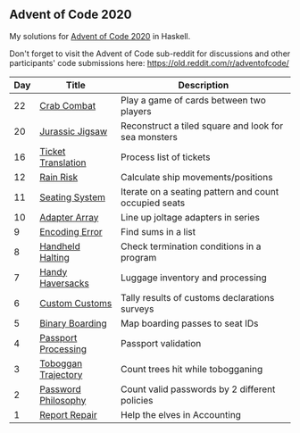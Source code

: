 ## Advent of Code 2020

My solutions for [Advent of Code 2020](http://adventofcode.com/2020) in Haskell.

Don't forget to visit the Advent of Code sub-reddit for discussions and other participants' code submissions here: https://old.reddit.com/r/adventofcode/

Day | Title | Description
--- | --- | ---
22 | [Crab Combat](./src/Day22.hs) | Play a game of cards between two players
20 | [Jurassic Jigsaw](./src/Day20.hs) | Reconstruct a tiled square and look for sea monsters
16 | [Ticket Translation](./src/Day16.hs) | Process list of tickets
12 | [Rain Risk](./src/Day12.hs) | Calculate ship movements/positions
11 | [Seating System](./src/Day11.hs) | Iterate on a seating pattern and count occupied seats
10 | [Adapter Array](./src/Day10.hs) | Line up joltage adapters in series
9 | [Encoding Error](./src/Day09.hs) | Find sums in a list
8 | [Handheld Halting](./src/Day08.hs) | Check termination conditions in a program
7 | [Handy Haversacks](./src/Day07.hs) | Luggage inventory and processing
6 | [Custom Customs](./src/Day06.hs) | Tally results of customs declarations surveys
5 | [Binary Boarding](./src/Day05.hs) | Map boarding passes to seat IDs
4 | [Passport Processing](./src/Day04.hs) | Passport validation
3 | [Toboggan Trajectory](./src/Day03.hs) | Count trees hit while tobogganing
2 | [Password Philosophy](./src/Day02.hs) | Count valid passwords by 2 different policies
1 | [Report Repair](./src/Day01.hs) | Help the elves in Accounting
